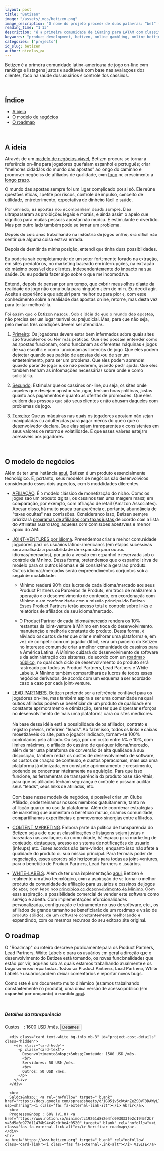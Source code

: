 ```yaml
---
layout: post
title: "Betizen"
image: "/assets/imgs/betizen.png"
image_description: "O nome do projeto procede de duas palavras: “bet“ (aposta) e “citizen“ (cidadão)."
reading_time: "1:13"
description: "é a primeira comunidade de iGaming para LATAM com classificações baseadas nas votações dos usuários e foco no controle dos cassinos."
keywords: "product development, betizen, online gambling, online betting"
categories: ['projects']
id_slug: betizen
author: nicolas_ea
---
```


Betizen é a primeira comunidade latino-americana de jogo on-line com rankings e listagens justos e auditáveis com base nas availaçoes dos clientes, foco na saúde dos usuários e controle dos cassinos.

<br>

## Índice

* <a href="#a-ideia">A ideia</a>
* <a href="#o-modelo-de-negócios">O modelo de negócios</a>
* <a href="#o-roadmap">O roadmap</a>

<br>

## A ideia

Através de um [modelo de negócios viável](#o-modelo-de-negócios), Betizen procura se tornar a referência on-line para jogadores que falam espanhol e português; criar “melhores cidadãos do mundo das apostas” ao longo do caminho e promover negócios de afiliados de qualidade, com [foco](/pt/manifesto/#em-foco) no crescimento a [longo prazo](/pt/manifesto/#em-largo-plazo).

O mundo das apostas sempre foi um lugar complicado por si só. Ele reúne questões éticas, apetite por riscos, controle de impulso, conceito de utilidade, entretenimento, expectativa de dinheiro fácil e saúde.

Por um lado, as apostas nos acompanham desde sempre. Elas ultrapassaram as proibições legais e morais, e ainda assim o apelo que significa para muitas pessoas apostar não mudou. É estimulante e divertido. Mas por outro lado também pode se tornar um problema.

Depois de seis anos trabalhando na indústria de jogos online,
era difícil não sentir que alguma coisa estava errada.

Depois de demitir da minha posição, entendi que tinha duas possibilidades.

Eu poderia sair completamente de um setor fortemente focado na extração, em sites predatórios, no marketing baseado em interrupções, na extração do máximo possível dos clientes, independentemente do impacto na sua saúde.
Ou eu poderia fazer algo sobre o que me incomodava.

Entendi, depois de pensar por um tempo, que cobrir meus olhos diante da realidade do jogo não contribuía para ninguém além de mim.
Eu decidi agir. Aceite a experiência que adquiri para melhor ou para pior e, com esse conhecimento sobre a realidade das apostas online, retorne, mas desta vez para tentar melhorá-la.

Foi assim que o [Betizen](https://www.betizen.org) nasceu. Sob a idéia de que o mundo das apostas, não precisa ser um lugar terrível ou prejudicial. Mas, para que não seja, pelo menos três condições devem ser atendidas.

1. <u>Primeiro</u>: Os jogadores devem estar bem informados sobre quais sites são fraudulentos ou têm más práticas. Que eles possam entender como as apostas funcionam, como funcionam as diferentes máquinas e jogos de sua escolha e como funcionam as licencias de jogo. Que eles podem detectar quando seu padrão de apostas deixou de ser um entretenimento, para ser um problema. Que eles podem aprender quando parar de jogar e, se não puderem, quando pedir ajuda. Que eles também tenham as informações necessárias sobre onde e como solicitá-la.

2. <u>Segundo</u>: Estimular que os cassinos on-line, ou seja, os sites onde aqueles que desejam apostar vão jogar, tenham boas políticas, justas quanto aos pagamentos e quanto às ofertas de promoções. Que eles cuidem das pessoas que são seus clientes e não abusam daqueles com problemas de jogo.

3. <u>Terceiro</u>: Que as máquinas nas quais os jogadores apostam não sejan manipuladas ou adulteradas para pagar menos do que o que o desenvolvedor declara. Que elas sejam transparentes e consistentes em seus valores de retorno e volatilidade. E que esses valores estejam acessíveis aos jogadores.

<br>

## O modelo de negócios

Além de ter uma instância [aqui](https://www.betizen.org), Betizen é um produto essencialmente tecnológico. E, portanto, seus modelos de negócios são desenvolvidos considerando esses dois aspectos, com 5 modalidades diferentes.

* <u>AFILIAÇÃO</u>. É o modelo clássico de monetização do nicho. Como os jogos são um produto digital, os cassinos têm uma margem maior, em comparação, por exemplo, com afiliação de retail (Amazon Associates). Apesar disso, há muito pouca transparência e, portanto, abundância de "taxas ocultas" nas comissões. Considerando isso, Betizen sempre priorizará <a href="https://www.betizen.org/visita/transparencia-en-agd/" target="_blank" rel="nofollow"> programas de afiliados com taxas justas </a> de acordo com a lista do Affiliates Guard Dog, aqueles com comissões aceitáveis e melhor apoio do AM.

* <u>JOINT-VENTURES por idioma</u>. Pretendemos criar a melhor comunidade jogadores para os usuários latino-americanos (em etapas sucessivas será analisada a possibilidade de expansão para outros idiomas/mercados), portanto a versão em espanhol é reservada sob o controle da Mínimo. Dessa forma, pretendemos que o espanhol sirva de modelo para os outros idiomas e dê consistência geral ao produto. Outros idiomas/mercados serão empreendimentos conjuntos sob a seguinte modalidade:

  * Mínimo renderá 90% dos lucros de cada idioma/mercado aos seus Product Partners ou Parceiros de Produto, em troca de realizarem a operação e o desenvolvimento de conteúdo, em coordenação com Mínimo e em conformidade com a missão principal do Betizen. Esses Product Partners terão acesso total e controle sobre links e relatórios de afiliados de seu idioma/mercado.

  * O Product Partner de cada idioma/mercado renderá os 10% restantes da joint-venture à Mínimo em troca do desenvolvimento, manutenção e melhoria constante do produto. Dessa forma, é aliviado os custos de ter que criar e melhorar uma plataforma e, em vez de competir com um jogador difícil, será um parceiro do Betizen no interesse comum de criar a melhor comunidade de cassinos para a América Latina. A Mínimo cuidará do desenvolvimento de software e da administração dos sistemas, de acordo com um [roadmap público](#o-roadmap), no qual cada ciclo de desenvolvimento do produto será rastreado por todos os Product Partners, Lead Partners e White Labels. A Mínimo também compartilhará os lucros de todos esses negócios derivados, de acordo com um esquema a ser acordado caso a caso por cada joint-venture.

* <u>LEAD PARTNERS</u>. Betizen pretende ser a referência confiável para os jogadores on-line, mas também aspira a ser uma comunidade na qual outros afiliados podem se beneficiar de um produto de qualidade em constante aprimoramento e otimização, sem ter que dispersar esforços no desenvolvimento de mais uma plataforma cara ou sites medíocres.
<br> <br> Na base dessa idéia está a possibilidade de os afiliados, contrato e registro prévios, referirem "leads". Ao fazer isso, todos os links e caixas monetizáveis ​​do site, para o jogador indicado, tornam-se 100% controlados pelo afiliado. Ou seja, por um custo entre 5% e 10%, com limites máximos, o afiliado do cassino de qualquer idioma/mercado, além de ter uma plataforma de conversão de alta qualidade à sua disposição, também reduz os custos de desenvolvimento de software, os custos de criação de conteúdo, e custos operacionais, mais usa uma plataforma já otimizada, em constante aprimoramento e crescimento, podendo se concentrar inteiramente na aquisição. Para que isso funcione, as ferramentas de transparência do produto base são vitais, para que os afiliados tenham segurança e controle e possam auditar seus "leads", seus links de afiliados, etc. <br> <br> Com base nesse modelo de negócios, é possível criar um Clube Afiliado, onde treinamos nossos membros gratuitamente, tanto na afiliação quanto no uso da plataforma. Além de coordenar estratégias de marketing que aumentam o benefício mútuo, criamos comunidade, compartilhamos experiências e promovemos sinergias entre afiliados.

* <u>CONTENT MARKETING</u>. Embora parte da política de transparência do Betizen seja a de que as classificações e listagens sejam justas e baseadas nas availaçoes da comunidade, há espaço para marketing de conteúdo, destaques, acesso ao sistema de notificações do usuário (infoups) etc. Esses acordos são bem-vindos, enquanto isso não afete a qualidade do produto ou sua missão principal. Para ter mais poder de negociação, esses acordos são horizontais para todas as joint-ventures, para o benefício de Product Partners, Lead Partners e usuários.

* <u>WHITE-LABELS</u>. Além de ter uma implementação [aqui](https://www.betizen.org), Betizen é realmente um ativo tecnológico, com a aspiração de se tornar o melhor produto da comunidade de afiliação para usuários e cassinos de jogos de azar, com base nos [princípios de desenvolvimento da Mínimo](/pt/manifesto/#principios). Com essa aspiração, a possibilidade comercial de vender este software como serviço é aberta. Com implementações efuncionalidades personalizadas, configuração e treinamento no uso de software, etc., os afiliados de grande tamanho se beneficiarão de um roadmap e visão de produto sólidos, de um software constantemente melhorando e expandindo, com os mesmos recursos do seu exitoso site original.

## O roadmap

O "Roadmap" ou roteiro descreve publicamente para os Product Partners, Lead Partners, White Labels e para os usuários em geral a direção que o desenvolvimento do Betizen está tomando, os novas funcionalidades que estão por vir, aquelas sob as quais estamos trabalhando atualmente e os bugs ou erros reportados. Todos os Product Partners, Lead Partners, White Labels e usuários podem deixar comentários e reportar novos bugs.

Como este é um documento muito dinâmico (estamos trabalhando constantemente no produto), uma única versão de acesso público (em espanhol por enquanto) é mantida [aqui](https://www.notion.so/minimo/dc19261d862e4fc093033fe2c1945f2b?v=3d5a6e977d11476b94c49c0fbe4c0520).

<br>

<div class="card bg-light mb-3">
  <div class="card-body">
    <h5 class="card-title">Detalhes da transparência</h5>
    <div class="card-text">
      Custos&nbsp;&nbsp;&nbsp;&nbsp;: 1600 USD /mês. <button type="button" class="btn btn-info btn-sm" onclick="$('#project-cost-details').toggle();">Detalhes</button>

      <div class="card text-white bg-info mb-3" id="project-cost-details" class="hidden">
        <div class="card-body">
          <p class="card-text">
            Desenvolvimento&nbsp;+&nbsp;Conteúdo: 1500 USD /mês.
            <br>
            Servidores: 50 USD /mês.
            <br>
            Outros: 50 USD /mês.
          </p>
        </div>
      </div>     

      <br>
      Saldos&nbsp;: <a rel="nofollow" target="_blank" href="https://docs.google.com/spreadsheets/d/1GO5jv5cktAnZeZS0VF3DAWyL733elwTxqq2VNqNvNm0/edit?usp=sharing"><i class="fas fa-external-link-alt"></i> Abrir</a>.
      <br>
      Progresso&nbsp;: 60% (v1.0) <a href="https://www.notion.so/minimo/dc19261d862e4fc093033fe2c1945f2b?v=3d5a6e977d11476b94c49c0fbe4c0520" target="_blank" rel="nofollow"><i class="fas fa-external-link-alt"></i> Verificar roadmap</a>.
    </div>
    <hr>
    <a href="https://www.betizen.org" target="_blank" rel="nofollow" class="card-link"><i class="fas fa-external-link-alt"></i> VISITE</a>
  </div>
</div>
